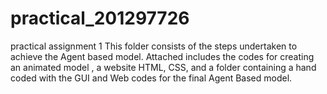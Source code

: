 # practical_201297726
practical assignment 1
This folder consists of the steps undertaken to achieve the Agent based model. Attached includes the codes for creating an animated model , 
a website HTML, CSS, and a folder containing a hand coded with the GUI and Web codes for the final Agent Based model.

